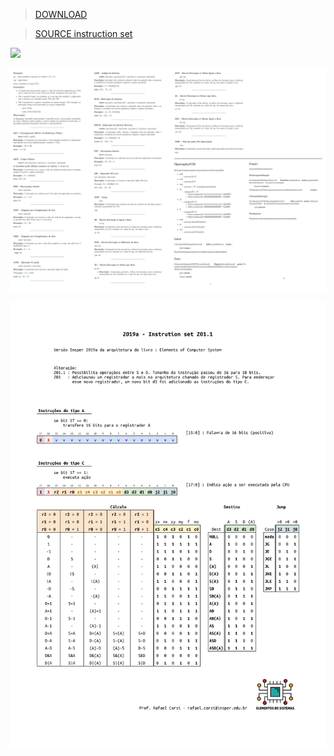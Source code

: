 > [DOWNLOAD](figs/Z01.1.pdf)

> [SOURCE instruction set](https://docs.google.com/spreadsheets/d/1AoOlu9Hn4WY99B7cNYanCPG5J_oNEwNzhqzCbsi-VDo/edit?usp=sharing)


![](figs/Z01.1-a.svg)

![](figs/Z01.1-b.svg)

![](figs/IS-Z011.svg)